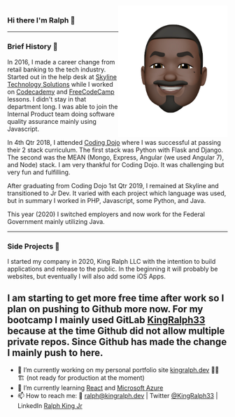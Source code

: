 <img align="right" src="https://github.com/kingralph33/kingralph33/blob/main/ralph_king_memoji.png" alt="Ralph King Jr memoji" width=250px height=300px/>

### Hi there I'm Ralph 👋

---
### Brief History 📜
In 2016, I made a career change from retail banking to the tech industry.  Started out in the help desk at [Skyline Technology Solutions](https://www.skylinenet.net/) while I worked on [Codecademy](https://www.codecademy.com/) and [FreeCodeCamp](https://www.freecodecamp.org/) lessons. I didn't stay in that department long. I was able to join the Internal Product team doing software quality assurance mainly using Javascript.

In 4th Qtr 2018, I attended [Coding Dojo](https://www.codingdojo.com/) where I was successful at passing their 2 stack curriculum. The first stack was Python with Flask and Django. The second was the MEAN (Mongo, Express, Angular (we used Angular 7), and Node) stack. I am very thankful for Coding Dojo. It was challenging but very fun and fulfilling.

After graduating from Coding Dojo 1st Qtr 2019, I remained at Skyline and transitioned to Jr Dev. It varied with each project which language was used, but in summary I worked in PHP, Javascript, some Python, and Java.

This year (2020) I switched employers and now work for the Federal Government mainly utilizing Java.

---
### Side Projects 🚧
I started my company in 2020, King Ralph LLC with the intention to build applications and release to the public. In the beginning it will probably be websites, but eventually I will also add some iOS Apps.

I am starting to get more free time after work so I plan on pushing to Github more now.  For my bootcamp I mainly used GitLab [KingRalph33](https://gitlab.com/kingralph33) because at the time Github did not allow multiple private repos. Since Github has made the change I mainly push to here.
---

- 🔭 I’m currently working on my personal portfolio site [kingralph.dev](https://kingralph.dev) 👷🏿 🏗️ (not ready for production at the moment)
- 🌱 I’m currently learning [React](https://reactjs.org/) and [Microsoft Azure](https://azure.microsoft.com/)
- 📫 How to reach me: 📧 ralph@kingralph.dev | Twitter [@KingRalph33](https://twitter.com/KingRalph33) | LinkedIn [Ralph King Jr](https://www.linkedin.com/in/ralphkingjr/)

